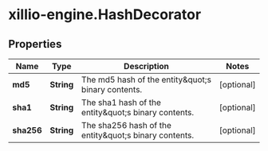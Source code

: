 # xillio-engine.HashDecorator

## Properties
Name | Type | Description | Notes
------------ | ------------- | ------------- | -------------
**md5** | **String** | The md5 hash of the entity\&quot;s binary contents. | [optional] 
**sha1** | **String** | The sha1 hash of the entity\&quot;s binary contents. | [optional] 
**sha256** | **String** | The sha256 hash of the entity\&quot;s binary contents. | [optional] 



